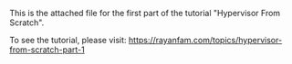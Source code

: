 This is the attached file for the first part of the tutorial "Hypervisor From Scratch".

To see the tutorial, please visit: https://rayanfam.com/topics/hypervisor-from-scratch-part-1